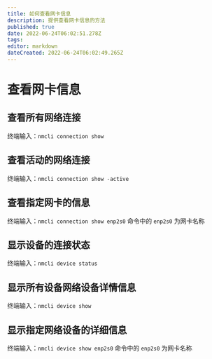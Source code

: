 ```yaml
---
title: 如何查看网卡信息
description: 提供查看网卡信息的方法
published: true
date: 2022-06-24T06:02:51.278Z
tags: 
editor: markdown
dateCreated: 2022-06-24T06:02:49.265Z
---
```


# 查看网卡信息
## 查看所有网络连接
终端输入：`nmcli connection show`


## 查看活动的网络连接
终端输入：`nmcli connection show -active`


## 查看指定网卡的信息
终端输入：`nmcli connection show enp2s0`
命令中的 `enp2s0` 为网卡名称


## 显示设备的连接状态
终端输入：`nmcli device status`


## 显示所有设备网络设备详情信息
终端输入：`nmcli device show`


## 显示指定网络设备的详细信息
终端输入：`nmcli device show enp2s0`
命令中的 `enp2s0` 为网卡名称
